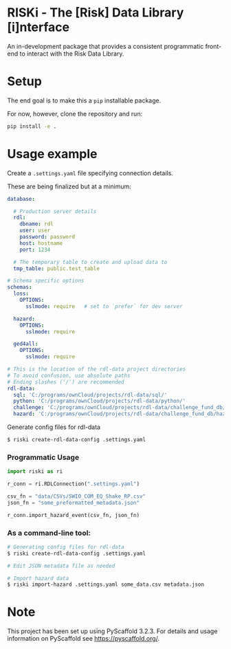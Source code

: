 # RISKi - The [Risk] Data Library [i]nterface

An in-development package that provides a consistent programmatic front-end to interact with the Risk Data Library.


# Setup

The end goal is to make this a `pip` installable package.

For now, however, clone the repository and run:

```bash
pip install -e .
```

# Usage example

Create a `.settings.yaml` file specifying connection details.

These are being finalized but at a minimum:

```yaml
database:

  # Production server details
  rdl:
    dbname: rdl
    user: user
    password: password
    host: hostname
    port: 1234

  # The temporary table to create and upload data to 
  tmp_table: public.test_table

# Schema specific options
schemas:
  loss:
    OPTIONS:
      sslmode: require   # set to `prefer` for dev server

  hazard:
    OPTIONS:
      sslmode: require

  ged4all:
    OPTIONS:
      sslmode: require

# This is the location of the rdl-data project directories
# To avoid confusion, use absolute paths
# Ending slashes ('/') are recommended
rdl-data:
  sql: 'C:/programs/ownCloud/projects/rdl-data/sql/'
  python: 'C:/programs/ownCloud/projects/rdl-data/python/'
  challenge: 'C:/programs/ownCloud/projects/rdl-data/challenge_fund_db/'
  hazard: 'C:/programs/ownCloud/projects/rdl-data/challenge_fund_db/hazard/'
```

Generate config files for rdl-data

```bash
$ riski create-rdl-data-config .settings.yaml
```

### Programmatic Usage

```python
import riski as ri

r_conn = ri.RDLConnection(".settings.yaml")

csv_fn = "data/CSVs/SWIO_COM_EQ_Shake_RP.csv"
json_fn = "some_preformatted_metadata.json"

r_conn.import_hazard_event(csv_fn, json_fn)
```


### As a command-line tool:

```bash
# Generating config files for rdl-data
$ riski create-rdl-data-config .settings.yaml

# Edit JSON metadata file as needed

# Import hazard data
$ riski import-hazard .settings.yaml some_data.csv metadata.json
```


# Note

This project has been set up using PyScaffold 3.2.3. For details and usage
information on PyScaffold see https://pyscaffold.org/.
